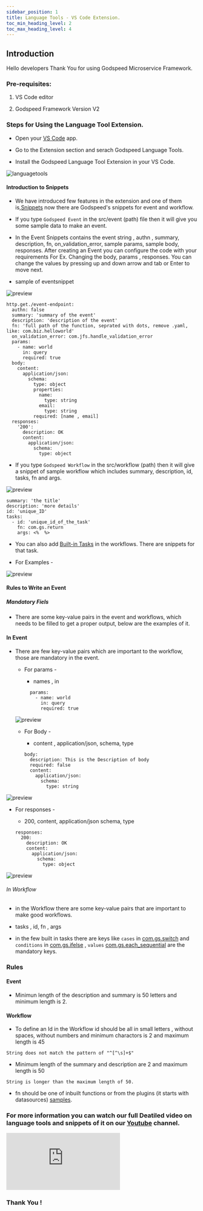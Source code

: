 ```yaml
---
sidebar_position: 1
title: Language Tools - VS Code Extension.
toc_min_heading_level: 2
toc_max_heading_level: 4
---
```


## Introduction

Hello developers Thank You for using Godspeed Microservice Framework. 

### Pre-requisites:

1. VS Code editor

2. Godspeed Framework Version V2



### Steps for Using the Language Tool Extension.

- Open your [VS Code](https://code.visualstudio.com/) app.

- Go to the Extension section and serach Godspeed Language Tools. 

- Install the Godspeed Language Tool Extension in your VS Code. 

![languagetools](/img/godspeedlanguagetools.png)


#### Introduction to Snippets 

- We have introduced few features in the extension and one of them is,[Snippets](https://code.visualstudio.com/docs/editor/userdefinedsnippets)  now there are Godspeed's snippets for event and workflow.

- If you type `Godspeed Event` in the src/event (path) file then it will give you some sample data to make an event.

- In the Event Snippets contains the event string , authn , summary, description, fn, on_validation_error, sample params, sample body, responses. After creating an Event you can configure the code with your requirements For Ex. Changing the body, params , responses. You can change the values by pressing up and down arrow and tab or Enter to move next.

- sample of eventsnippet

![preview](/img/video-gif/eventsnippet.gif "Godspeed Event Sample")


```
http.get./event-endpoint:
  authn: false
  summary: 'summary of the event'
  description: 'description of the event'
  fn: 'full path of the function, seprated with dots, remove .yaml, like: com.biz.helloworld'
  on_validation_error: com.jfs.handle_validation_error
  params:
    - name: world
      in: query
      required: true
  body:
    content:
      application/json:
        schema:
          type: object
          properties:
            name:
              type: string
            email:
              type: string
          required: [name , email]
  responses:
    '200':
      description: OK
      content:
        application/json:
          schema:
            type: object
```


- If you type `Godspeed Workflow` in the src/workflow (path) then it will give a snippet of sample workflow which includes summary, description, id, tasks, fn and args.


![preview](/img/video-gif/workflowsnippet.gif "Godspeed Workflow Sample")

```
summary: 'the title'
description: 'more details'
id: 'unique_ID'
tasks:
  - id: 'unique_id_of_the_task'
    fn: com.gs.return
    args: <%  %>
```
- You can also add [Built-in Tasks](../workflows/inbuilt_workflows.md) in the workflows. There are snippets for that task. 

- For Examples -

![preview](/img/video-gif/workflowsnippet.gif "Godspeed Workflow Sample")


#### Rules to Write an Event

##### Mandatory Fiels

- There are some key-value pairs in the event and workflows, which needs to be filled to get a proper output, below are the examples of it.


#### In Event

- There are few key-value pairs which are important to the workflow, those are mandatory in the event.

  - For params - 

    - names , in 

    ```
      params:
        - name: world
          in: query
          required: true
    ```

  ![preview](/img/video-gif/paramsSnippet.gif "Godspeed params Sample")

  - For Body - 

    - content , application/json, schema, type

    ```
    body:
      description: This is the Description of body
      required: false
      content:
        application/json:
          schema:
            type: string
    ```
![preview](/img/video-gif/bodysnippet.gif "Godspeed body Sample")

  - For responses - 

    - 200, content, application/json schema, type

    ```
    responses:
      200:
        description: OK
        content:
          application/json:
            schema:
              type: object
    ```
![preview](/img/video-gif/resopnseSnippet.gif "Godspeed response Sample")


###### In Workflow 

  - in the Workflow there are some key-value pairs that are important to make good workflows.

  - tasks , id, fn , args 

  - in the few built in tasks there are keys like `cases` in  [com.gs.switch](../workflows/inbuilt_workflows.md#comgsswitch) and `conditions` in [com.gs.ifelse](../workflows/inbuilt_workflows.md#comgsif) , `values` [com.gs.each_sequential](../workflows/inbuilt_workflows.md#comgseach_sequential) are the mandatory keys.


### Rules


#### Event 

  - Minimun length of the description and summary is 50 letters and minimum length is 2.



#### Workflow 
  - To define an Id in the Workflow id should be all in small letters , without spaces, without numbers and minimum charactors is 2 and maximum length is 45

  ```
  String does not match the pattern of "^[^\s]+$"
  ```

  - Minimum length of the summary and description are 2 and maximum length is 50
  ```
  String is longer than the maximum length of 50.
  ```

  - fn should be one of inbuilt functions or from the plugins (it starts with datasources) [samples](../workflows/yaml_dsl_functions.md).

### For more information you can watch our full Deatiled video on language tools and snippets of it on our [Youtube](https://www.youtube.com/embed/Yir19zd492I) channel. 

<div style={{ position: 'relative', paddingBottom: '56.25%', height: 0, overflow: 'hidden' }}>
    <iframe style={{ position: 'absolute', top: 0, left: 0, width: '100%', height: '100%' }} src="https://www.youtube.com/embed/Yir19zd492I" frameborder="0" allowfullscreen></iframe>
</div>


### Thank You !